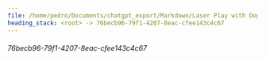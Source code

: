 ```yaml
---
file: /home/pedro/Documents/chatgpt_export/Markdown/Laser Play with Dogs_.md
heading_stack: <root> -> 76becb96-79f1-4207-8eac-cfee143c4c67
---
```

###### 76becb96-79f1-4207-8eac-cfee143c4c67
